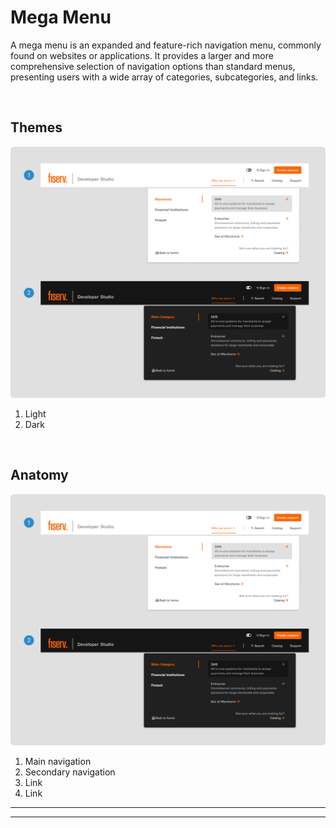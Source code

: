# Mega Menu

A mega menu is an expanded and feature-rich navigation menu, commonly found on websites or applications. It provides a larger and more comprehensive selection of navigation options than standard menus, presenting users with a wide array of categories, subcategories, and links.

</br>

## Themes

<img src="/assets/images/patterns/megamenu-themes.jpg" alt="megamenu-themes" style="max-width: 100%;" width="752">

1. Light
2. Dark

</br>

## Anatomy

<img src="/assets/images/patterns/megamenu-themes.jpg" alt="megamenu-themes" style="max-width: 100%;" width="752">

1. Main navigation
2. Secondary navigation
3. Link
4. Link

___



___
